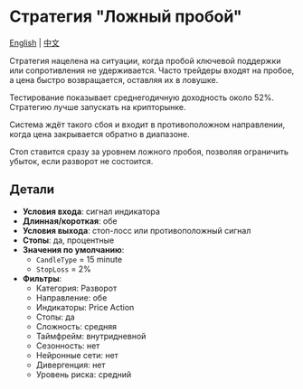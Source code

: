 # Стратегия "Ложный пробой"
[English](README.md) | [中文](README_zh.md)

Стратегия нацелена на ситуации, когда пробой ключевой поддержки или сопротивления не удерживается. Часто трейдеры входят на пробое, а цена быстро возвращается, оставляя их в ловушке.

Тестирование показывает среднегодичную доходность около 52%. Стратегию лучше запускать на крипторынке.

Система ждёт такого сбоя и входит в противоположном направлении, когда цена закрывается обратно в диапазоне.

Стоп ставится сразу за уровнем ложного пробоя, позволяя ограничить убыток, если разворот не состоится.

## Детали

- **Условия входа**: сигнал индикатора
- **Длинная/короткая**: обе
- **Условия выхода**: стоп-лосс или противоположный сигнал
- **Стопы**: да, процентные
- **Значения по умолчанию**:
  - `CandleType` = 15 minute
  - `StopLoss` = 2%
- **Фильтры**:
  - Категория: Разворот
  - Направление: обе
  - Индикаторы: Price Action
  - Стопы: да
  - Сложность: средняя
  - Таймфрейм: внутридневной
  - Сезонность: нет
  - Нейронные сети: нет
  - Дивергенция: нет
  - Уровень риска: средний

